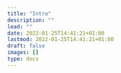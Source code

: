```yaml
---
title: "Intro"
description: ""
lead: ""
date: 2022-01-25T14:41:21+01:00
lastmod: 2022-01-25T14:41:21+01:00
draft: false
images: []
type: docs
---
```

